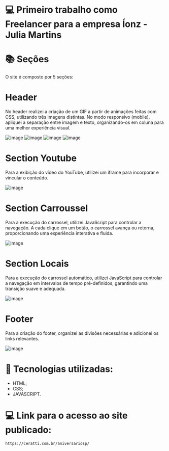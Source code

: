 # 💻 Primeiro trabalho como Freelancer para a empresa Íonz - Julia Martins

# 📚 Seções
O site é composto por 5 seções:

# Header
No header realizei a criação de um GIF a partir de animações feitas com CSS, utilizando três imagens distintas. No modo responsivo (mobile), apliquei a separação entre imagem e texto, organizando-os em coluna para uma melhor experiência visual.

![image](https://github.com/user-attachments/assets/a033efe7-6fe0-4498-9db5-b347a583d099)
![image](https://github.com/user-attachments/assets/825a2232-3eba-4353-a7c6-40d522fa20dc)
![image](https://github.com/user-attachments/assets/9c05e512-0a9a-41fd-b00b-70a9f987beff)
![image](https://github.com/user-attachments/assets/820961da-ebd8-49e4-8e3e-fbd58febba88)

# Section Youtube
Para a exibição do vídeo do YouTube, utilizei um iframe para incorporar e vincular o conteúdo.

![image](https://github.com/user-attachments/assets/d2965bb0-53ab-4f8e-aa9d-a75169dde5fb)

# Section Carroussel
Para a execução do carrossel, utilizei JavaScript para controlar a navegação. A cada clique em um botão, o carrossel avança ou retorna, proporcionando uma experiência interativa e fluida.

![image](https://github.com/user-attachments/assets/5eb86773-a864-492e-a701-3f8f22b490c6)

# Section Locais
Para a execução do carrossel automático, utilizei JavaScript para controlar a navegação em intervalos de tempo pré-definidos, garantindo uma transição suave e adequada.

![image](https://github.com/user-attachments/assets/131133e4-8726-4152-b8bb-a80abbf87362)

# Footer
Para a criação do footer, organizei as divisões necessárias e adicionei os links relevantes.

![image](https://github.com/user-attachments/assets/86cf44df-9ce6-42d1-9546-e62ea802fa6d)

# 💼 Tecnologias utilizadas:
- HTML;
- CSS;
- JAVASCRIPT.

# 💻 Link para o acesso ao site publicado:
    https://ceratti.com.br/aniversariosp/





